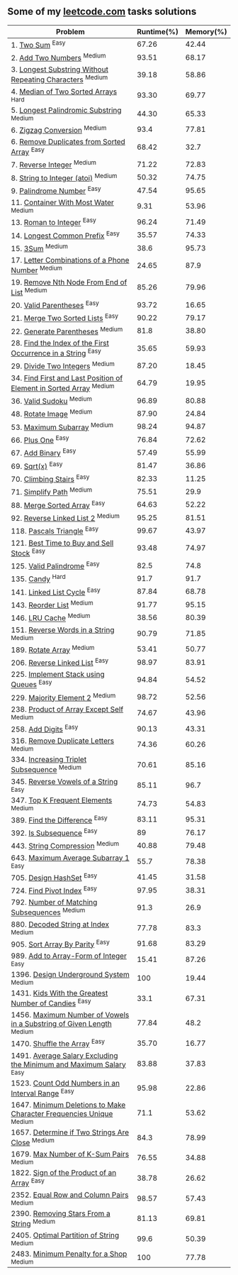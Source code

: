## Some of my [leetcode.com](https://leetcode.com) tasks solutions

|Problem|Runtime(%)|Memory(%)|
|--|--|--|
|1. [Two Sum](/Easy/Two_sum/Solution.cs) <sup>Easy<sup>| 67.26 | 42.44 |
|2. [Add Two Numbers](/Medium/Add_two_numbers/Solution.cs) <sup>Medium<sup>| 93.51 | 68.17 |
|3. [Longest Substring Without Repeating Characters](/Medium/Longest_substring_without_repeating_characters/Solution.cs) <sup>Medium<sup>| 39.18 | 58.86 |
|4. [Median of Two Sorted Arrays](/Hard/Median_of_two_sorted_arrays/Solution.cs) <sup>Hard<sup>| 93.30 | 69.77 |
|5. [Longest Palindromic Substring](/Medium/Longest_palindromic_substring/Solution.cs) <sup>Medium<sup>| 44.30 | 65.33 |
|6. [Zigzag Conversion](/Medium/Zigzag_conversion/Solution.cs) <sup>Medium<sup>| 93.4 | 77.81 |
|6. [Remove Duplicates from Sorted Array](/Easy/Remove_duplicates_from_sorted_array/Solution.cs) <sup>Easy<sup>| 68.42 | 32.7 |
|7. [Reverse Integer](/Medium/Reverse_integer/Solution.cs) <sup>Medium<sup>| 71.22 | 72.83 |
|8. [String to Integer (atoi)](/Medium/String_to_integer_(atoi)/Solution.cs) <sup>Medium<sup>| 50.32 | 74.75 |
|9. [Palindrome Number](/Easy/Palindrome_number/Solution.cs) <sup>Easy<sup>| 47.54 | 95.65 |
|11. [Container With Most Water](/Medium/Container_with_most_water/Solution.cs) <sup>Medium<sup>| 9.31 | 53.96 |
|13. [Roman to Integer](/Easy/Roman_to_integer/Solution.cs) <sup>Easy<sup>| 96.24 | 71.49 |
|14. [Longest Common Prefix](/Easy/Longest_common_prefix/Solution.cs) <sup>Easy<sup>| 35.57 | 74.33 |
|15. [3Sum](/Medium/3sum/Solution.cs) <sup>Medium<sup>| 38.6 | 95.73 |
|17. [Letter Combinations of a Phone Number](/Medium/Letter_combinations_of_a_phone_number/Solution.cs) <sup>Medium<sup>| 24.65 | 87.9 |
|19. [Remove Nth Node From End of List](/Medium/Remove_nth_node_from_end_of_list/Solution.cs) <sup>Medium<sup>| 85.26 | 79.96 |
|20. [Valid Parentheses](/Easy/Valid_parentheses/Solution.cs) <sup>Easy<sup>| 93.72 | 16.65 |
|21. [Merge Two Sorted Lists](/Easy/Merge_two_sorted_lists/Solution.cs) <sup>Easy<sup>| 90.22 | 79.17 |
|22. [Generate Parentheses](/Medium/Generate_parentheses/Solution.cs) <sup>Medium<sup>| 81.8 | 38.80 |
|28. [Find the Index of the First Occurrence in a String](/Easy/Find_the_index_of_the_first_occurrence_in_a_string/Solution.cs) <sup>Easy<sup>| 35.65 | 59.93 |
|29. [Divide Two Integers](/Medium/Divide_two_integers/Solution.cs) <sup>Medium<sup>| 87.20 | 18.45 |
|34. [Find First and Last Position of Element in Sorted Array](/Medium/Find_first_and_last_position_of_element_in_sorted_array/Solution.cs) <sup>Medium<sup>| 64.79 | 19.95 |
|36. [Valid Sudoku](/Medium/Valid_sudoku/Solution.cs) <sup>Medium<sup>| 96.89 | 80.88 |
|48. [Rotate Image](/Medium/Rotate_image/Solution.cs) <sup>Medium<sup>| 87.90 | 24.84 |
|53. [Maximum Subarray](/Medium/Maximum_subarray/Solution.cs) <sup>Medium<sup>| 98.24 | 94.87 |
|66. [Plus One](/Easy/Plus_one/Solution.cs) <sup>Easy<sup>| 76.84 | 72.62 |
|67. [Add Binary](/Easy/Add_binary/Solution.cs) <sup>Easy<sup>| 57.49 | 55.99 |
|69. [Sqrt(x)](/Easy/Sqrt(x)/Solution.cs) <sup>Easy<sup>| 81.47 | 36.86 |
|70. [Climbing Stairs](/Easy/Climbing_stairs/Solution.cs) <sup>Easy<sup>| 82.33 | 11.25 |
|71. [Simplify Path](/Medium/Simplify_path/Solution.cs) <sup>Medium<sup>| 75.51 | 29.9 |
|88. [Merge Sorted Array](/Easy/Merge_sorted_array/Solution.cs) <sup>Easy<sup>| 64.63 | 52.22 |
|92. [Reverse Linked List 2](/Medium/Reverse_linked_list_2/Solution.cs) <sup>Medium<sup>| 95.25 | 81.51 |
|118. [Pascals Triangle](/Easy/Pascals_triangle/Solution.cs) <sup>Easy<sup>| 99.67 | 43.97 |
|121. [Best Time to Buy and Sell Stock](/Easy/Best_time_to_buy_and_sell_stock/Solution.cs) <sup>Easy<sup>| 93.48 | 74.97 |
|125. [Valid Palindrome](/Easy/Valid_palindrome/Solution.cs) <sup>Easy<sup>| 82.5 | 74.8 |
|135. [Candy](/Hard/Candy/Solution.cs) <sup>Hard<sup>| 91.7 | 91.7 |
|141. [Linked List Cycle](/Easy/Linked_list_cycle/Solution.cs) <sup>Easy<sup>| 87.84 | 68.78 |
|143. [Reorder List](/Medium/Reorder_list/Solution.cs) <sup>Medium<sup>| 91.77 | 95.15 |
|146. [LRU Cache](/Medium/Lru_cache/Solution.cs) <sup>Medium<sup>| 38.56 | 80.39 |
|151. [Reverse Words in a String](/Medium/Reverse_words_in_a_string/Solution.cs) <sup>Medium<sup>| 90.79 | 71.85 |
|189. [Rotate Array](/Medium/Rotate_array/Solution.cs) <sup>Medium<sup>| 53.41 | 50.77 |
|206. [Reverse Linked List](/Easy/Reverse_linked_list/Solution.cs) <sup>Easy<sup>| 98.97 | 83.91 |
|225. [Implement Stack using Queues](/Easy/Implement_stack_using_queues/Solution.cs) <sup>Easy<sup>| 94.84 | 54.52 |
|229. [Majority Element 2](/Medium/Majority_element_2/Solution.cs) <sup>Medium<sup>| 98.72 | 52.56 |
|238. [Product of Array Except Self](/Medium/Product_of_array_except_self/Solution.cs) <sup>Medium<sup>| 74.67 | 43.96 |
|258. [Add Digits](/Easy/Add_digits/Solution.cs) <sup>Easy<sup>| 90.13 | 43.31 |
|316. [Remove Duplicate Letters](/Medium/Remove_duplicate_letters/Solution.cs) <sup>Medium<sup>| 74.36 | 60.26 |
|334. [Increasing Triplet Subsequence](/Medium/Increasing_triplet_subsequence/Solution.cs) <sup>Medium<sup>| 70.61 | 85.16 |
|345. [Reverse Vowels of a String](/Easy/Reverse_vowels_of_a_string/Solution.cs) <sup>Easy<sup>| 85.11 | 96.7 |
|347. [Top K Frequent Elements](/Medium/Top_k_frequent_elements/Solution.cs) <sup>Medium<sup>| 74.73 | 54.83 |
|389. [Find the Difference](/Easy/Find_the_difference/Solution.cs) <sup>Easy<sup>| 83.11 | 95.31 |
|392. [Is Subsequence](/Easy/Is_subsequence/Solution.cs) <sup>Easy<sup>| 89 | 76.17 |
|443. [String Compression](/Medium/String_compression/Solution.cs) <sup>Medium<sup>| 40.88 | 79.48 |
|643. [Maximum Average Subarray 1](/Easy/Maximum_average_subarray_1/Solution.cs) <sup>Easy<sup>| 55.7 | 78.38 |
|705. [Design HashSet](/Easy/Design_hashset/Solution.cs) <sup>Easy<sup>| 41.45 | 31.58 |
|724. [Find Pivot Index](/Easy/Find_pivot_index/Solution.cs) <sup>Easy<sup>| 97.95 | 38.31 |
|792. [Number of Matching Subsequences](/Medium/Number_of_matching_subsequences/Solution.cs) <sup>Medium<sup>| 91.3 | 26.9 |
|880. [Decoded String at Index](/Medium/Decoded_string_at_index/Solution.cs) <sup>Medium<sup>| 77.78 | 83.3 |
|905. [Sort Array By Parity](/Easy/Sort_array_by_parity/Solution.cs) <sup>Easy<sup>| 91.68 | 83.29 |
|989. [Add to Array-Form of Integer](/Easy/Add_to_array-form_of_integer/Solution.cs) <sup>Easy<sup>| 15.41 | 87.26 |
|1396. [Design Underground System](/Medium/Design_underground_system/Solution.cs) <sup>Medium<sup>| 100 | 19.44 |
|1431. [Kids With the Greatest Number of Candies](/Easy/Kids_with_the_greatest_number_of_candies/Solution.cs) <sup>Easy<sup>| 33.1 | 67.31 |
|1456. [Maximum Number of Vowels in a Substring of Given Length](/Medium/Maximum_number_of_vowels_in_a_substring_of_given_length/Solution.cs) <sup>Medium<sup>| 77.84 | 48.2 |
|1470. [Shuffle the Array](/Easy/Shuffle_the_array/Solution.cs) <sup>Easy<sup>| 35.70 | 16.77 |
|1491. [Average Salary Excluding the Minimum and Maximum Salary](/Easy/Average_salary_excluding_the_minimum_and_maximum_salary/Solution.cs) <sup>Easy<sup>| 83.88 | 37.83 |
|1523. [Count Odd Numbers in an Interval Range](/Easy/Count_odd_numbers_in_an_interval_range/Solution.cs) <sup>Easy<sup>| 95.98 | 22.86 |
|1647. [Minimum Deletions to Make Character Frequencies Unique](/Medium/Minimum_deletions_to_make_character_frequencies_unique/Solution.cs) <sup>Medium<sup>| 71.1 | 53.62 |
|1657. [Determine if Two Strings Are Close](/Medium/Determine_if_two_strings_are_close/Solution.cs) <sup>Medium<sup>| 84.3 | 78.99 |
|1679. [Max Number of K-Sum Pairs](/Medium/Max_number_of_k-sum_pairs/Solution.cs) <sup>Medium<sup>| 76.55 | 34.88 |
|1822. [Sign of the Product of an Array](/Easy/Sign_of_the_product_of_an_array/Solution.cs) <sup>Easy<sup>| 38.78 | 26.62 |
|2352. [Equal Row and Column Pairs](/Medium/Equal_row_and_column_pairs/Solution.cs) <sup>Medium<sup>| 98.57 | 57.43 |
|2390. [Removing Stars From a String](/Medium/Removing_stars_from_a_string/Solution.cs) <sup>Medium<sup>| 81.13 | 69.81 |
|2405. [Optimal Partition of String](/Medium/Optimal_partition_of_string/Solution.cs) <sup>Medium<sup>| 99.6 | 50.39 |
|2483. [Minimum Penalty for a Shop](/Medium/Minimum_penalty_for_a_shop/Solution.cs) <sup>Medium<sup>| 100 | 77.78 |
